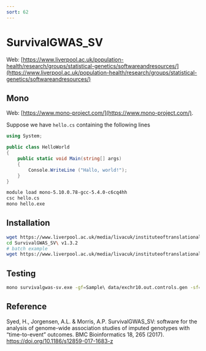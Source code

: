```yaml
---
sort: 62
---
```


# SurvivalGWAS_SV

Web: [https://www.liverpool.ac.uk/population-health/research/groups/statistical-genetics/softwareandresources/](https://www.liverpool.ac.uk/population-health/research/groups/statistical-genetics/softwareandresources/)

## Mono

Web: [https://www.mono-project.com/](https://www.mono-project.com/).

Suppose we have `hello.cs` containing the following lines

```cs
using System;

public class HelloWorld
{
    public static void Main(string[] args)
    {
        Console.WriteLine ("Hallo, world!");
    }
}
```

```bash
module load mono-5.10.0.78-gcc-5.4.0-c6cq4hh
csc hello.cs
mono hello.exe
```

## Installation

```bash
wget https://www.liverpool.ac.uk/media/livacuk/instituteoftranslationalmedicine/biostats/SurvivalGWAS_SV,v1.3.2.zip
cd SurvivalGWAS_SV\ v1.3.2
# batch example
wget https://www.liverpool.ac.uk/media/livacuk/instituteoftranslationalmedicine/biostats/batchexample.sh
```

## Testing

```bash
mono survivalgwas-sv.exe -gf=Sample\ data/exchr10.out.controls.gen -sf=Sample\ data/samplefile.txt -threads=1 -m=cox -t=eventtime -c=Status -cov=cov1,cov2 -lstart=1 -lstop=20 -o=test
```

## Reference

Syed, H., Jorgensen, A.L. & Morris, A.P. SurvivalGWAS_SV: software for the analysis of genome-wide association studies of imputed genotypes with “time-to-event” outcomes. BMC Bioinformatics 18, 265 (2017). https://doi.org/10.1186/s12859-017-1683-z
